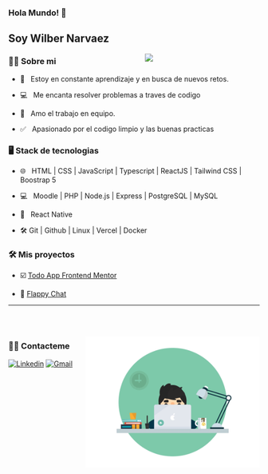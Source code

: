 ### Hola Mundo! 👋<h2>Soy Wilber Narvaez</h2>

<img align='right' src="https://media.giphy.com/media/M9gbBd9nbDrOTu1Mqx/giphy.gif" width="230">

<h3>👨🏻 Sobre mi </h3>

- 🤔 &nbsp; Estoy en constante aprendizaje y en busca de nuevos retos.

- 💻 &nbsp; Me encanta resolver problemas a traves de codigo

- 🧡 &nbsp; Amo el trabajo en equipo.

- ✅ &nbsp; Apasionado por el codigo limpio y las buenas practicas

<h3>🖥 Stack de tecnologias</h3>

- 🌐 &nbsp; HTML | CSS | JavaScript | Typescript | ReactJS | Tailwind CSS | Boostrap 5

- 💻 &nbsp; Moodle | PHP | Node.js | Express | PostgreSQL | MySQL

- 📱  &nbsp; React Native

- 🛠 Git | Github | Linux | Vercel | Docker


<h3>🛠 Mis proyectos</h3>

- ☑️ <a href="https://github.com/wilbernp/todo-app">Todo App Frontend Mentor<a/>

- 💬 <a href="https://flappychat.vercel.app">Flappy Chat<a/>

<hr>

<br/><br/>

<img src="https://github.com/nirala69/nirala69/blob/master/70804f7e25b11f29db904f2fa7b4cd9d.gif" width="350" align='right'>

<h3> 🤝🏻 Contacteme </h3>

<a href="https://www.linkedin.com/in/wilber-narvaez/" target="_blank"> 
  <img src="https://www.vectorlogo.zone/logos/linkedin/linkedin-ar21.svg" alt="Linkedin"></a>

<a href="mailto:wilbernarvaezpetrogmail.com" target="_blank">
  <img src="https://www.vectorlogo.zone/logos/gmail/gmail-ar21.svg" alt="Gmail"></a>
